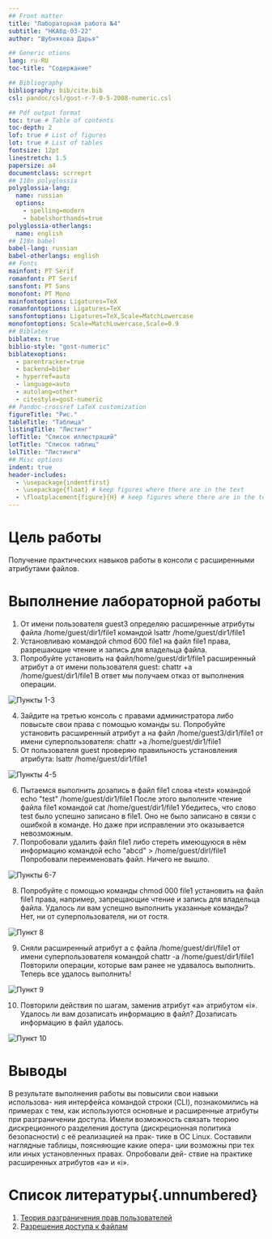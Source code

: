 ```yaml
---
## Front matter
title: "Лабораторная работа №4"
subtitle: "НКАбд-03-22"
author: "Шубнякова Дарья"

## Generic otions
lang: ru-RU
toc-title: "Содержание"

## Bibliography
bibliography: bib/cite.bib
csl: pandoc/csl/gost-r-7-0-5-2008-numeric.csl

## Pdf output format
toc: true # Table of contents
toc-depth: 2
lof: true # List of figures
lot: true # List of tables
fontsize: 12pt
linestretch: 1.5
papersize: a4
documentclass: scrreprt
## I18n polyglossia
polyglossia-lang:
  name: russian
  options:
    - spelling=modern
    - babelshorthands=true
polyglossia-otherlangs:
  name: english
## I18n babel
babel-lang: russian
babel-otherlangs: english
## Fonts
mainfont: PT Serif
romanfont: PT Serif
sansfont: PT Sans
monofont: PT Mono
mainfontoptions: Ligatures=TeX
romanfontoptions: Ligatures=TeX
sansfontoptions: Ligatures=TeX,Scale=MatchLowercase
monofontoptions: Scale=MatchLowercase,Scale=0.9
## Biblatex
biblatex: true
biblio-style: "gost-numeric"
biblatexoptions:
  - parentracker=true
  - backend=biber
  - hyperref=auto
  - language=auto
  - autolang=other*
  - citestyle=gost-numeric
## Pandoc-crossref LaTeX customization
figureTitle: "Рис."
tableTitle: "Таблица"
listingTitle: "Листинг"
lofTitle: "Список иллюстраций"
lotTitle: "Список таблиц"
lolTitle: "Листинги"
## Misc options
indent: true
header-includes:
  - \usepackage{indentfirst}
  - \usepackage{float} # keep figures where there are in the text
  - \floatplacement{figure}{H} # keep figures where there are in the text
---
```


# Цель работы

Получение практических навыков работы в консоли с расширенными атрибутами файлов.

# Выполнение лабораторной работы

1. От имени пользователя guest3 определяю расширенные атрибуты файла /home/guest/dir1/file1 командой
lsattr /home/guest/dir1/file1
2. Установливаю командой
chmod 600 file1
на файл file1 права, разрешающие чтение и запись для владельца файла.
3. Попробуйте установить на файл/home/guest/dir1/file1 расширенный атрибут a от имени пользователя guest:
chattr +a /home/guest/dir1/file1
В ответ мы получаем отказ от выполнения операции.

![Пункты 1-3](image/1-3.png)

4. Зайдите на третью консоль с правами администратора либо повысьте свои права с помощью команды su. Попробуйте установить расширенный атрибут a на файл /home/guest3/dir1/file1 от имени суперпользователя:
  chattr +a /home/guest/dir1/file1
5. От пользователя guest проверяю правильность установления атрибута:
  lsattr /home/guest/dir1/file1

![Пункты 4-5](image/4-5.png)

6. Пытаемся выполнить дозапись в файл file1 слова «test» командой
echo "test" /home/guest/dir1/file1
После этого выполните чтение файла file1 командой cat /home/guest/dir1/file1
Убедитесь, что слово test было успешно записано в file1. Оно не было записано в связи с ошибкой в команде. Но даже при исправлении это оказывается невозможным.
7. Попробовали удалить файл file1 либо стереть имеющуюся в нём информацию командой
echo "abcd" > /home/guest/dirl/file1
Попробовали переименовать файл. Ничего не вышло.

![Пункты 6-7](image/6-7.png)

8. Попробуйте с помощью команды
chmod 000 file1
установить на файл file1 права, например, запрещающие чтение и запись для владельца файла. Удалось ли вам успешно выполнить указанные команды? Нет, ни от суперпользователя, ни от гостя.

![Пункт 8](image/8.png)

9. Сняли расширенный атрибут a с файла /home/guest/dirl/file1 от имени суперпользователя командой
chattr -a /home/guest/dir1/file1
Повторили операции, которые вам ранее не удавалось выполнить. Теперь все удалось выполнить!

![Пункт 9](image/9.png)

10. Повторили действия по шагам, заменив атрибут «a» атрибутом «i». Удалось ли вам дозаписать информацию в файл? Дозаписать информацию в файл удалось.

![Пункт 10](image/10.png)

# Выводы

В результате выполнения работы вы повысили свои навыки использова- ния интерфейса командой строки (CLI), познакомились на примерах с тем, как используются основные и расширенные атрибуты при разграничении доступа. Имели возможность связать теорию дискреционного разделения доступа (дискреционная политика безопасности) с её реализацией на прак- тике в ОС Linux. Составили наглядные таблицы, поясняющие какие опера- ции возможны при тех или иных установленных правах. Опробовали дей- ствие на практике расширенных атрибутов «а» и «i».

# Список литературы{.unnumbered}

1. [Теория разграничения прав пользователей](https://moodle.kstu.ru/pluginfile.php/318215/mod_resource/content/1/Теория_разграничение_прав_пользователи.pdf)
2. [Разрешения доступа к файлам](https://linuxcommand.ru/razresheniya-dostupa-k-failam/)
